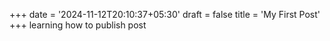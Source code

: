 +++
date = '2024-11-12T20:10:37+05:30'
draft = false
title = 'My First Post'
+++
learning how to publish post